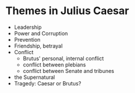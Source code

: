 # Themes in Julius Caesar

- Leadership
- Power and Corruption
- Prevention
- Friendship, betrayal
- Conflict
	- Brutus' personal, internal conflict
	- conflict between plebians
	- conflict between Senate and tribunes
- the Supernatural
- Tragedy: Caesar or Brutus?